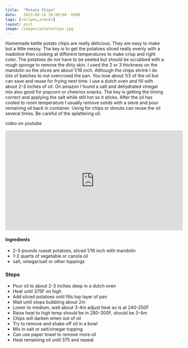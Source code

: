 ```yaml
---
title:  "Potato Chips"
date:   2023-08-16 16:00:00 -0400
tags: [recipes,snacks]
layout: post
image: /images/potatochips.jpg
---
```


Homemade kettle potato chips are really delicious.  They are easy to make but a little messy.  The key is to get the potatoes sliced really evenly with a madoline then cooking at different temperatures to make crisp and right color.  The potatoes do not have to be peeled but should be scrubbed with a rough sponge to remove the dirty skin.  I used the 2 or 3 thickness on the mandolin so the slices are about 1/16 inch.  Although the chips shrink I do lots of batches to not overcrowd the pan.  You lose about 1/3 of the oil but can save and reuse for frying next time.  I use a dutch oven and fill with about 2-3 inches of oil.  On amazon I found a salt and dehydrated vinegar mix also good for popcorn or cheerios snacks.  The key is getting the timing correct and applying the salt while still hot so it sticks.   After the oil has cooled to room temperature I usually remove solids with a sieve and pour remaining oil back in container.  Using for chips or donuts can reuse the oil several times.  Be careful of the splattering oil.

video on youtube
<iframe width="560" height="315" src="https://www.youtube.com/embed/QaKtNJZgojU" title="YouTube video player" frameborder="0" allow="accelerometer; autoplay; clipboard-write; encrypted-media; gyroscope; picture-in-picture; web-share" allowfullscreen></iframe>


#### Ingredients
- 2-3 pounds russet potatoes, sliced 1/16 inch with mandolin
- 1-2 quarts of vegetable or canola oil
- salt, vinegar/salt or other toppings

### Steps
- Pour oil to about 2-3 inches deep in a dutch oven
- Heat until 375F on high
- Add sliced potatoes until fills top layer of pan
- Wait until stops bubbling about 2m
- Lower to medium, wait about 3-4m adjust heat so is at 240-250F
- Raise heat to high temp should be in 280-300F, should be 3-4m
- Chips will darken when out of oil
- Try to remove and shake off oil in a bowl
- Mix in salt or salt/vinegar topping
- Can use paper towel to remove more oil
- Heat remaining oil until 375 and repeat